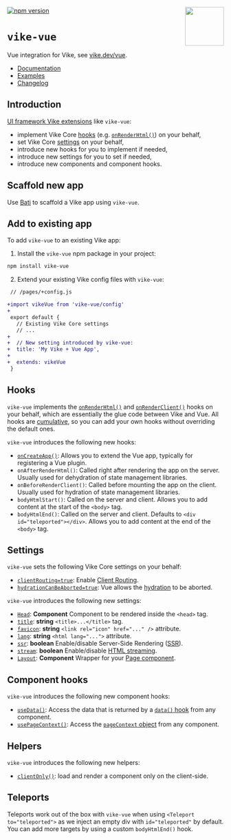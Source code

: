 <!-- WARNING: keep links absolute in this file so they work on NPM too -->

[<img src="https://vike.dev/vike-readme.svg" align="right" height="90">](https://vike.dev)
[![npm version](https://img.shields.io/npm/v/vike-vue)](https://www.npmjs.com/package/vike-vue)

# `vike-vue`

Vue integration for Vike, see [vike.dev/vue](https://vike.dev/vue).

- [Documentation](https://vike.dev/vike-vue)
- [Examples](https://github.com/vikejs/vike-vue/tree/main/examples)
- [Changelog](https://github.com/vikejs/vike-vue/blob/main/packages/vike-vue/CHANGELOG.md)

## Introduction

[UI framework Vike extensions](https://vike.dev/extensions) like `vike-vue`:
* implement Vike Core [hooks](https://vike.dev/hooks) (e.g. [`onRenderHtml()`](https://vike.dev/onRenderHtml)) on your
  behalf,
* set Vike Core [settings](https://vike.dev/settings) on your behalf,
* introduce new hooks for you to implement if needed,
* introduce new settings for you to set if needed,
* introduce new components and component hooks.

## Scaffold new app

Use [Bati](https://batijs.github.io/) to scaffold a Vike app using `vike-vue`.

## Add to existing app

To add `vike-vue` to an existing Vike app:

1. Install the `vike-vue` npm package in your project:

```bash
npm install vike-vue
```

2. Extend your existing Vike config files with `vike-vue`:

```diff
 // /pages/+config.js

+import vikeVue from 'vike-vue/config'
+
 export default {
   // Existing Vike Core settings
   // ...
+
+  // New setting introduced by vike-vue:
+  title: 'My Vike + Vue App',
+
+  extends: vikeVue
 }
```

## Hooks

`vike-vue` implements the [`onRenderHtml()`](https://vike.dev/onRenderHtml) and
[`onRenderClient()`](https://vike.dev/onRenderClient) hooks on your behalf, which are essentially the glue code between
Vike and Vue.
All hooks are [cumulative](https://vike.dev/meta#api), so you can add your own hooks without overriding the default ones.

`vike-vue` introduces the following new hooks:

* [`onCreateApp()`](https://vike.dev/onCreateApp): Allows you to extend the Vue app, typically for registering a Vue
  plugin.
* `onAfterRenderHtml()`: Called right after rendering the app on the server. Usually used for dehydration of state management libraries.
* `onBeforeRenderClient()`: Called before mounting the app on the client. Usually used for hydration of state management libraries.
* `bodyHtmlStart()`: Called on the server and client. Allows you to add content at the start of the `<body>` tag.
* `bodyHtmlEnd()`: Called on the server and client. Defaults to `<div id="teleported"></div>`. Allows you to add content at the end of the `<body>` tag.

## Settings

`vike-vue` sets the following Vike Core settings on your behalf:

* [`clientRouting=true`](https://vike.dev/clientRouting): Enable [Client Routing](https://vike.dev/client-routing).
* [`hydrationCanBeAborted=true`](https://vike.dev/hydrationCanBeAborted): Vue allows the
  [hydration](https://vike.dev/hydration) to be aborted.

`vike-vue` introduces the following new settings:

* [`Head`](https://vike.dev/head): **Component** Component to be rendered inside the `<head>` tag.
* [`title`](https://vike.dev/head): **string** `<title>...</title>` tag.
* [`favicon`](https://vike.dev/head): **string** `<link rel="icon" href="..." />` attribute.
* [`lang`](https://vike.dev/lang): **string** `<html lang="...">` attribute.
* [`ssr`](https://vike.dev/ssr): **boolean** Enable/disable Server-Side Rendering
  ([SSR](https://vike.dev/render-modes)).
* [`stream`](https://vike.dev/stream): **boolean** Enable/disable [HTML streaming](https://vike.dev/streaming).
* [`Layout`](https://vike.dev/Layout): **Component** Wrapper for your [Page component](https://vike.dev/Page).

## Component hooks

`vike-vue` introduces the following new component hooks:

* [`useData()`](https://vike.dev/useData): Access the data that is returned by a [`data()` hook](https://vike.dev/data)
  from any component.
* [`usePageContext()`](https://vike.dev/usePageContext): Access the [`pageContext` object](https://vike.dev/pageContext)
  from any component.

## Helpers

`vike-vue` introduces the following new helpers:

* [`clientOnly()`](https://vike.dev/ClientOnly): load and render a component only on the client-side.

## Teleports

Teleports work out of the box with `vike-vue` when using `<Teleport to="teleported">` as we inject an empty div with `id="teleported"` by default. You can add more targets by using a custom `bodyHtmlEnd()` hook.
